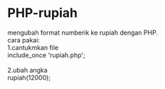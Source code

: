 # PHP-rupiah
 mengubah format numberik ke rupiah dengan PHP.<br>
 cara pakai:<br>
 1.cantukmkan file<br>
 include_once 'rupiah.php';<br>
<br>
 2.ubah angka<br>
 rupiah(12000);<br>
 <!-- hasilnya 
 Rp. 12.000 -->
